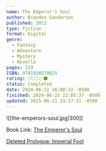 ```yaml
---
name: The Emperor's Soul
author: Brandon Sanderson
published: 2012
type: Fiction
format: Digital
genre:
  - Fantasy
  - Adventure
  - Mystery
  - Novella
pages: 119
ISBN: 9781938570025
rating: 🌕🌕🌕🌕🌑
status: Completed
date: 2024-06-22 16:00:32 -0500
finished: 2024-06-23 22:05:37 -0500
updated: 2025-06-11 23:17:11 -0500
---
```


![[the-emperors-soul.jpg|300]]

Book Link: [The Emperor's Soul](https://www.goodreads.com/book/show/13578175-the-emperor-s-soul)

[Deleted Prologue: Imperial Fool](https://www.brandonsanderson.com/the-emperors-soul-deleted-prologue-imperial-fool/)
